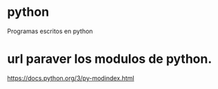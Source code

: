# python
Programas escritos en python

# url paraver los modulos de python.
https://docs.python.org/3/py-modindex.html

